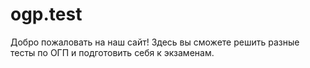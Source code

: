 # ogp.test
Добро пожаловать на наш сайт!
Здесь вы сможете решить разные тесты по ОГП и подготовить себя к экзаменам.
